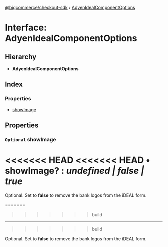 [@bigcommerce/checkout-sdk](../README.md) › [AdyenIdealComponentOptions](adyenidealcomponentoptions.md)

# Interface: AdyenIdealComponentOptions

## Hierarchy

* **AdyenIdealComponentOptions**

## Index

### Properties

* [showImage](adyenidealcomponentoptions.md#optional-showimage)

## Properties

### `Optional` showImage

<<<<<<< HEAD
<<<<<<< HEAD
• **showImage**? : *undefined | false | true*
=======
Optional. Set to **false** to remove the bank logos from the iDEAL form.

=======
>>>>>>> build
___
>>>>>>> build

Optional. Set to **false** to remove the bank logos from the iDEAL form.
